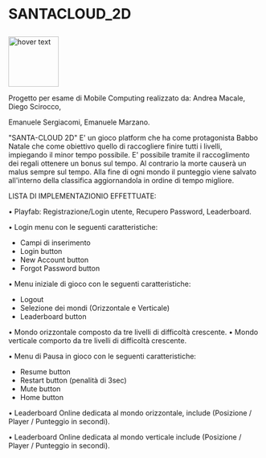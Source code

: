 # SANTACLOUD_2D  <p align="center"> 
  <img src="https://github.com/sciro24/SANTACLOUD_2D/assets/66693795/64a28d0b-924a-4ed9-98ce-d92c0489a041" width="100" title="hover text">
</p>


 Progetto per esame di Mobile Computing realizzato da:
 Andrea Macale,
 Diego Scirocco,

 Emanuele Sergiacomi,
 Emanuele Marzano.

 "SANTA-CLOUD 2D" E' un gioco platform che ha come protagonista Babbo Natale che come obiettivo quello di raccogliere finire tutti i livelli, 
 impiegando il minor tempo possibile. E' possibile tramite il raccoglimento dei regali ottenere un bonus sul tempo. Al contrario la morte causerà un
 malus sempre sul tempo. Alla fine di ogni mondo il punteggio viene salvato all'interno della classifica aggiornandola in ordine di tempo migliore.


 LISTA DI IMPLEMENTAZIONIO EFFETTUATE:
 
 • Playfab: Registrazione/Login utente, Recupero Password, Leaderboard.

  • Login menu con le seguenti caratteristiche:
   - Campi di inserimento
   - Login button
   - New Account button
   - Forgot Password button
 
 • Menu iniziale di gioco con le seguenti caratteristiche:
   - Logout
   - Selezione dei mondi (Orizzontale e Verticale)
   - Leaderboard button

 • Mondo orizzontale composto da tre livelli di difficoltà crescente.
 • Mondo verticale comporto da tre livelli di difficoltà crescente.

 • Menu di Pausa in gioco con le seguenti caratteristiche:
   - Resume button
   - Restart button (penalità di 3sec)
   - Mute button
   - Home button
 
 • Leaderboard Online dedicata al mondo orizzontale, include (Posizione / Player / Punteggio in secondi).
  
 • Leaderboard Online dedicata al mondo verticale include (Posizione / Player / Punteggio in secondi).

 

